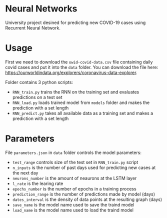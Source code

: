 # Neural Networks

University project desined for predicting new COVID-19 cases using Recurrent Neural Network.

# Usage

First we need to download the `owid-covid-data.csv` file containing daily covid cases and put it into the `data` folder. You can download the file here: https://ourworldindata.org/explorers/coronavirus-data-explorer.

Folder contains 3 python scripts:
* `RNN_train.py` trains the RNN on the training set and evaluates predictions on a test set
* `RNN_load.py` loads trained model from `models` folder and makes the prediction with a set length
* `RNN_predict.py` takes all available data as a training set and makes a prediction with a set length

# Parameters

File `parameters.json` in `data` folder controls the model parameters:
* `test_range` controls  size of the test set in `RNN_train.py` script
* `n_inputs` is the number of past days used for predicting new cases at the next day 
* `neurons_number` is the amount of neaurons at the LSTM layer
* `l_rate` is the learing rate
* `epochs_number` is the number of epochs in a training process
* `prediction_range` is the number of predictions made by model (days)
* `dates_interval` is the density of data points at the resulting graph (days)
* `save_name` is the model name used to save the traind model
* `load_name` is the model name used to load the traind model
